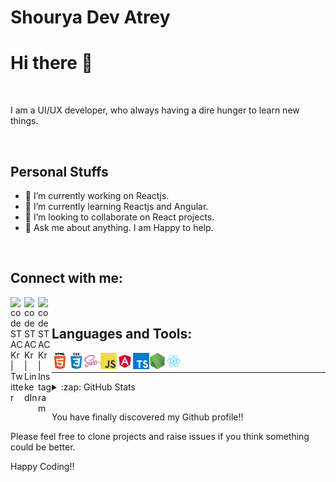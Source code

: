 # Shourya Dev Atrey 
# Hi there 👋
<br/>

 I am a UI/UX developer, who always having a dire hunger to learn new things.
 
<br />

## Personal Stuffs
- 🔭 I’m currently working on Reactjs.
- 🌱 I’m currently learning Reactjs and Angular.
- 👯 I’m looking to collaborate on React projects.
- 💬 Ask me about anything. I am Happy to help.

<br/>

## Connect with me:
[<img align="left" alt="codeSTACKr | Twitter" width="22px" src="https://cdn.jsdelivr.net/npm/simple-icons@v3/icons/twitter.svg" />][twitter]
[<img align="left" alt="codeSTACKr | LinkedIn" width="22px" src="https://cdn.jsdelivr.net/npm/simple-icons@v3/icons/linkedin.svg" />][linkedin]
[<img align="left" alt="codeSTACKr | Instagram" width="22px" src="https://cdn.jsdelivr.net/npm/simple-icons@v3/icons/instagram.svg" />][instagram]

<br/>

## Languages and Tools:

<img align="left" alt="HTML5" width="26px" src="https://raw.githubusercontent.com/github/explore/80688e429a7d4ef2fca1e82350fe8e3517d3494d/topics/html/html.png" />
<img align="left" alt="CSS3" width="26px" src="https://raw.githubusercontent.com/github/explore/80688e429a7d4ef2fca1e82350fe8e3517d3494d/topics/css/css.png" />
<img align="left" alt="Sass" width="26px" src="https://raw.githubusercontent.com/github/explore/80688e429a7d4ef2fca1e82350fe8e3517d3494d/topics/sass/sass.png" />
<img align="left" alt="JavaScript" width="26px" src="https://raw.githubusercontent.com/github/explore/80688e429a7d4ef2fca1e82350fe8e3517d3494d/topics/javascript/javascript.png" />
<img align="left" alt="Angular" width="26px" src="https://raw.githubusercontent.com/github/explore/80688e429a7d4ef2fca1e82350fe8e3517d3494d/topics/angular/angular.png" />
<img align="left" alt="Typescript" width="26px" src="https://raw.githubusercontent.com/github/explore/80688e429a7d4ef2fca1e82350fe8e3517d3494d/topics/typescript/typescript.png" />
<img align="left" alt="Node.js" width="26px" src="https://raw.githubusercontent.com/github/explore/80688e429a7d4ef2fca1e82350fe8e3517d3494d/topics/nodejs/nodejs.png" />
<img align="left" alt="React.js" width="26px" src="https://raw.githubusercontent.com/github/explore/80688e429a7d4ef2fca1e82350fe8e3517d3494d/topics/react/react.png" />

<br/>
<hr>

<details>
  <summary>:zap: GitHub Stats</summary>
   
  <img align="left" alt="shourya's GitHub Stats" src="https://github-readme-stats.codestackr.vercel.app/api?username=sdatrey&show_icons=true&hide_border=true" />

</details>

<br/>

<p>You have finally discovered my Github profile!!</p>
<p>Please feel free to clone projects and raise issues if you think something could be better.</p>
<p>Happy Coding!!</p>

[twitter]: https://twitter.com/shourya_dev
[instagram]: https://instagram.com/shourya_atrey
[linkedin]: https://www.linkedin.com/in/shourya-dev-atrey-aa8049194/
